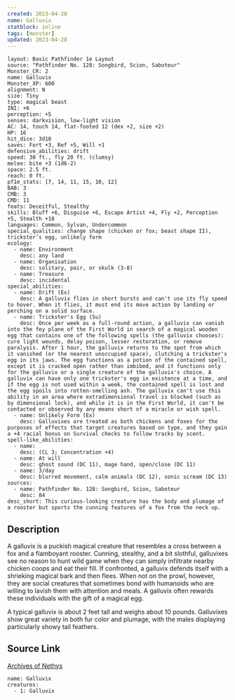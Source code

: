 ```yaml
---
created: 2023-04-28
name: Galluvix
statblock: inline
tags: [monster]
updated: 2023-04-28
---
```

```statblock
layout: Basic Pathfinder 1e Layout
source: "Pathfinder No. 128: Songbird, Scion, Saboteur"
Monster_CR: 2
name: Galluvix
Monster_XP: 600
alignment: N
size: Tiny
type: magical beast
INI: +6
perception: +5
senses: darkvision, low-light vision
AC: 14, touch 14, flat-footed 12 (dex +2, size +2)
HP: 16
hit_dice: 3d10
saves: Fort +3, Ref +5, Will +1
defensive_abilities: drift
speed: 30 ft., fly 20 ft. (clumsy)
melee: bite +3 (1d6-2)
space: 2.5 ft.
reach: 0 ft.
pf1e_stats: [7, 14, 11, 15, 10, 12]
BAB: 3
CMB: 3
CMD: 11
feats: Deceitful, Stealthy
skills: Bluff +6, Disguise +6, Escape Artist +4, Fly +2, Perception +5, Stealth +18
languages: Common, Sylvan, Undercommon
special_qualities: change shape (chicken or fox; beast shape II), trickster’s egg, unlikely form
ecology:
  - name: Environment
    desc: any land
  - name: Organisation
    desc: solitary, pair, or skulk (3-8)
  - name: Treasure
    desc: incidental
special_abilities:
  - name: Drift (Ex)
    desc: A galluvix flies in short bursts and can't use its fly speed to hover. When it flies, it must end its move action by landing or perching on a solid surface.
  - name: Trickster's Egg (Su)
    desc: Once per week as a full-round action, a galluvix can vanish into the fey plane of the First World in search of a magical wooden egg that contains one of the following spells (the galluvix chooses): cure light wounds, delay poison, lesser restoration, or remove paralysis. After 1 hour, the galluvix returns to the spot from which it vanished (or the nearest unoccupied space), clutching a trickster's egg in its jaws. The egg functions as a potion of the contained spell, except it is cracked open rather than imbibed, and it functions only for the galluvix or a single creature of the galluvix's choice. A galluvix can have only one trickster's egg in existence at a time, and if the egg is not used within a week, the contained spell is lost and the egg spoils into rotten-smelling ash. The galluvix can't use this ability in an area where extradimensional travel is blocked (such as by dimensional lock), and while it is in the First World, it can't be contacted or observed by any means short of a miracle or wish spell.
  - name: Unlikely Form (Ex)
    desc: Galluvixes are treated as both chickens and foxes for the purposes of effects that target creatures based on type, and they gain a +4 racial bonus on Survival checks to follow tracks by scent.
spell-like_abilities:
  - name:
    desc: (CL 3; Concentration +4)
  - name: At will
    desc: ghost sound (DC 11), mage hand, open/close (DC 11)
  - name: 3/day
    desc: blurred movement, calm animals (DC 12), sonic scream (DC 13)
sources:
  - name: Pathfinder No. 128: Songbird, Scion, Saboteur
    desc: 84
desc_short: This curious-looking creature has the body and plumage of a rooster but sports the cunning features of a fox from the neck up.
```
## Description
A galluvix is a puckish magical creature that resembles a cross between a fox and a flamboyant rooster. Cunning, stealthy, and a bit slothful, galluvixes see no reason to hunt wild game when they can simply infiltrate nearby chicken coops and eat their fill. If confronted, a galluvix defends itself with a shrieking magical bark and then flees. When not on the prowl, however, they are social creatures that sometimes bond with humanoids who are willing to lavish them with attention and meals. A galluvix often rewards these individuals with the gift of a magical egg.

 A typical galluvix is about 2 feet tall and weighs about 10 pounds. Galluvixes show great variety in both fur color and plumage, with the males displaying particularly showy tail feathers.
## Source Link
[Archives of Nethys](https://aonprd.com/MonsterDisplay.aspx?ItemName=Galluvix)
```encounter-table
name: Galluvix
creatures:
  - 1: Galluvix
```
